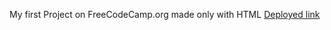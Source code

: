 My first Project on FreeCodeCamp.org made only with HTML
[Deployed link](https://github.com/kanyshaiosmonova/FreeCodeCamp-Finished-Projects/CatPhotoApp/index.html)
